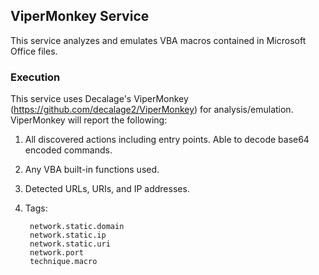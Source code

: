 ## ViperMonkey Service

This service analyzes and emulates VBA macros contained in Microsoft Office files.

### Execution

This service uses Decalage's ViperMonkey (https://github.com/decalage2/ViperMonkey) for analysis/emulation. ViperMonkey will report the following:

1. All discovered actions including entry points. Able to decode base64 encoded commands.

2. Any VBA built-in functions used.

3. Detected URLs, URIs, and IP addresses.

3. Tags:

        network.static.domain
        network.static.ip
        network.static.uri
        network.port
        technique.macro
